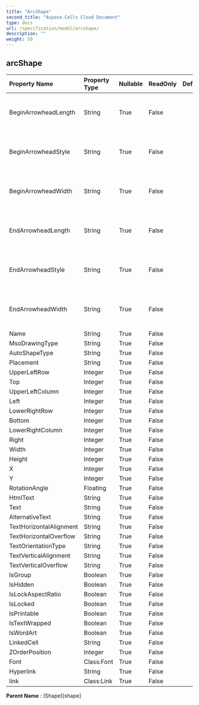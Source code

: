 ```yaml
---
title: "ArcShape"
second_title: "Aspose.Cells Cloud Document"
type: docs
url: /specification/model/arcshape/
description: ""
weight: 50
---
```


## **arcShape**

 

| Property Name | Property Type | Nullable |  ReadOnly | DefaultValue | Description | 
| :- | :- | :- |:- |  :- | :- |
| BeginArrowheadLength | String | True |  False |  | Gets and sets the begin arrow head length of the line. |  
| BeginArrowheadStyle | String | True |  False |  | Gets and sets the begin arrow head style of the line. |  
| BeginArrowheadWidth | String | True |  False |  | Gets and sets the begin arrow head width of the line. |  
| EndArrowheadLength | String | True |  False |  | Gets and sets the end arrow head length of the line. |  
| EndArrowheadStyle | String | True |  False |  | Gets and sets the end arrow head style of the line. |  
| EndArrowheadWidth | String | True |  False |  | Gets and sets the end arrow head width of the line. |  
| Name | String | True |  False |  |  |  
| MsoDrawingType | String | True |  False |  |  |  
| AutoShapeType | String | True |  False |  |  |  
| Placement | String | True |  False |  |  |  
| UpperLeftRow | Integer | True |  False |  |  |  
| Top | Integer | True |  False |  |  |  
| UpperLeftColumn | Integer | True |  False |  |  |  
| Left | Integer | True |  False |  |  |  
| LowerRightRow | Integer | True |  False |  |  |  
| Bottom | Integer | True |  False |  |  |  
| LowerRightColumn | Integer | True |  False |  |  |  
| Right | Integer | True |  False |  |  |  
| Width | Integer | True |  False |  |  |  
| Height | Integer | True |  False |  |  |  
| X | Integer | True |  False |  |  |  
| Y | Integer | True |  False |  |  |  
| RotationAngle | Floating | True |  False |  |  |  
| HtmlText | String | True |  False |  |  |  
| Text | String | True |  False |  |  |  
| AlternativeText | String | True |  False |  |  |  
| TextHorizontalAlignment | String | True |  False |  |  |  
| TextHorizontalOverflow | String | True |  False |  |  |  
| TextOrientationType | String | True |  False |  |  |  
| TextVerticalAlignment | String | True |  False |  |  |  
| TextVerticalOverflow | String | True |  False |  |  |  
| IsGroup | Boolean | True |  False |  |  |  
| IsHidden | Boolean | True |  False |  |  |  
| IsLockAspectRatio | Boolean | True |  False |  |  |  
| IsLocked | Boolean | True |  False |  |  |  
| IsPrintable | Boolean | True |  False |  |  |  
| IsTextWrapped | Boolean | True |  False |  |  |  
| IsWordArt | Boolean | True |  False |  |  |  
| LinkedCell | String | True |  False |  |  |  
| ZOrderPosition | Integer | True |  False |  |  |  
| Font | Class:Font | True |  False |  |  |  
| Hyperlink | String | True |  False |  |  |  
| link | Class:Link | True |  False |  |  |  

**Parent Name** : (Shape)[shape]

